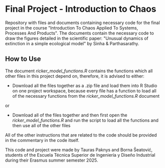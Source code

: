 # Final Project - Introduction to Chaos
Repository with files and documents containing necessary code for the final project in the course "Introduction To Chaos Applied To Systems, Processes And Products". The documents contain the necessary code to draw the figures detailed in the scientific paper: "Unusual dynamics of extinction in a simple ecological model" by Sinha & Parthasarathy.

## How to Use
The document *ricker_model_functions.R* contains the functions which all other files in this project depend on, therefore, it is advised to either:
- Download all the files together as a .zip file and load them into R Studio on one project workspace, because every file has a function to load all of the necessary functions from the *ricker_model_functions.R* document

or
- Download all of the files together and then first open the *ricker_model_functions.R* and run the script to load all the functions and then use all of the other files

All of the other instructions that are related to the code should be provided in the commentary in the code itself.

This code and project were made by Tauras Paknys and Borna Šeatović, students of the Escuela Técnica Superior de Ingeniería y Diseño Industrial during their Erasmus summer semester 2025.
